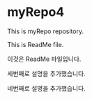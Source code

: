 # myRepo4
This is myRepo repository.

This is ReadMe file.

이것은 ReadMe 파일입니다.

세번째로 설명을 추가했습니다.

네번째로 설명을 추가했습니다.
